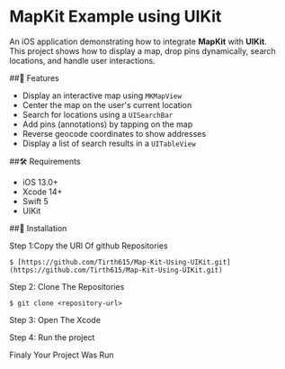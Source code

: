# MapKit Example using UIKit

An iOS application demonstrating how to integrate **MapKit** with **UIKit**.  
This project shows how to display a map, drop pins dynamically, search locations, and handle user interactions.

##📱 Features

- Display an interactive map using `MKMapView`
- Center the map on the user's current location
- Search for locations using a `UISearchBar`
- Add pins (annotations) by tapping on the map
- Reverse geocode coordinates to show addresses
- Display a list of search results in a `UITableView`

##🛠️ Requirements

- iOS 13.0+
- Xcode 14+
- Swift 5
- UIKit

##🚀 Installation

Step 1:Copy the URl Of github Repositories

    $ [https://github.com/Tirth615/Map-Kit-Using-UIKit.git](https://github.com/Tirth615/Map-Kit-Using-UIKit.git)
    
Step 2: Clone The Repositories

    $ git clone <repository-url>
    
Step 3: Open The Xcode


Step 4: Run the project

Finaly Your Project Was Run
